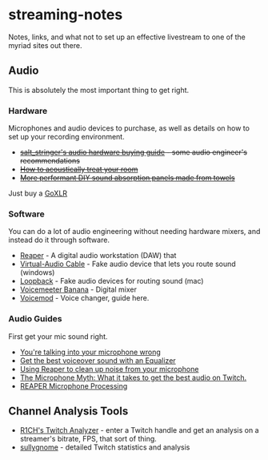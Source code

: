 # streaming-notes

Notes, links, and what not to set up an effective livestream to one of the myriad sites out there.

## Audio

This is absolutely the most important thing to get right.

### Hardware

Microphones and audio devices to purchase, as well as details on how to set up your recording environment.

* ~~[salt_stringer's audio hardware buying guide](https://docs.google.com/document/d/14HRU4hziD1cl9bwKICPB4KkcvxyH2PIAgYA4QDyiprI) - some audio engineer's recommendations~~
* ~~[How to acoustically treat your room](https://ehomerecordingstudio.com/acoustic-treatment-101/)~~
* ~~[More performant DIY sound absorption panels made from towels](https://www.youtube.com/watch?v=pABvTWSxOes&)~~

Just buy a [GoXLR](https://www.amazon.com/TC-Helicon-GOXLR-GoXLR/dp/B07JKNG4NV)

### Software

You can do a lot of audio engineering without needing hardware mixers, and instead do it through software.

* [Reaper](http://reaper.fm/) - A digital audio workstation (DAW) that
* [Virtual-Audio Cable](https://www.vb-audio.com/Cable/) - Fake audio device that lets you route sound (windows)
* [Loopback](https://rogueamoeba.com/loopback/) - Fake audio devices for routing sound (mac)
* [Voicemeeter Banana](https://www.vb-audio.com/Voicemeeter/banana.htm) - Digital mixer
* [Voicemod](https://voicemod.net/) - Voice changer, guide here.

### Audio Guides

First get your mic sound right.

* [You're talking into your microphone wrong](https://www.youtube.com/watch?v=iyQ4nJgGHZk)
* [Get the best voiceover sound with an Equalizer](https://www.youtube.com/watch?v=V6XtciKhgUY)
* [Using Reaper to clean up noise from your microphone](https://www.reddit.com/r/Twitch/comments/5idg75/guide_using_reaper_to_clean_up_noise_from_your/)
* [The Microphone Myth: What it takes to get the best audio on Twitch.](https://www.reddit.com/r/Twitch/comments/6kilxo/the_microphone_myth_what_it_takes_to_get_the_best/)
* [REAPER Microphone Processing](https://www.youtube.com/watch?v=5wgD2vEgFI8)


## Channel Analysis Tools

* [R1CH's Twitch Analyzer](https://r-1.ch/analyzer/) - enter a Twitch handle and get an analysis on a streamer's bitrate, FPS, that sort of thing.
* [sullygnome](https://sullygnome.com/) - detailed Twitch statistics and analysis
